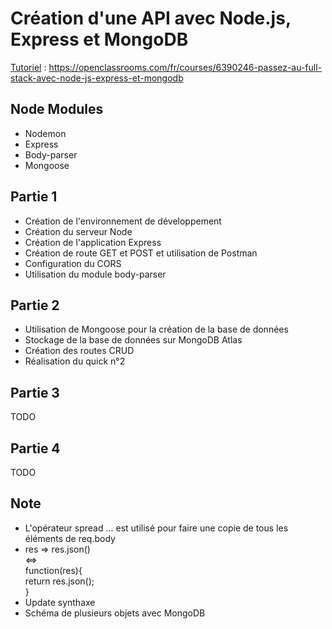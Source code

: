 # Création d'une API avec Node.js, Express et MongoDB

[Tutoriel](https://openclassrooms.com/fr/courses/6390246-passez-au-full-stack-avec-node-js-express-et-mongodb) : https://openclassrooms.com/fr/courses/6390246-passez-au-full-stack-avec-node-js-express-et-mongodb

## Node Modules

- Nodemon
- Express
- Body-parser
- Mongoose


## Partie 1

- Création de l'environnement de développement
- Création du serveur Node
- Création de l'application Express
- Création de route GET et POST et utilisation de Postman
- Configuration du CORS
- Utilisation du module body-parser

## Partie 2

- Utilisation de Mongoose pour la création de la base de données
- Stockage de la base de données sur MongoDB Atlas
- Création des routes CRUD
- Réalisation du quick n°2

## Partie 3

TODO

## Partie 4

TODO

## Note

- L'opérateur spread ... est utilisé pour faire une copie de tous les éléments de req.body
- res => res.json()  
      <=>  
function(res){  
    return res.json();  
}  
- Update synthaxe
- Schéma de plusieurs objets avec MongoDB
